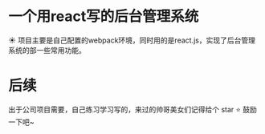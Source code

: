 一个用react写的后台管理系统
====

:sunny: 项目主要是自己配置的webpack环境，同时用的是react.js，实现了后台管理系统的部一些常用功能。

后续
====

出于公司项目需要，自己练习学习写的，来过的帅哥美女们记得给个 star :star: 鼓励一下吧~
